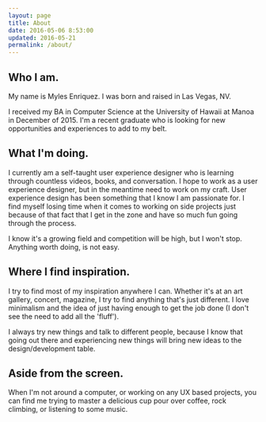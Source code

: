 ```yaml
---
layout: page
title: About
date: 2016-05-06 8:53:00
updated: 2016-05-21
permalink: /about/
---
```


## Who I am.
My name is Myles Enriquez. I was born and raised in Las Vegas, NV.

I received my BA in Computer Science at the University of Hawaii at Manoa in December of 2015. I'm a recent graduate who is looking for new opportunities and experiences to add to my belt.

## What I'm doing.

I currently am a self-taught user experience designer who is learning through countless videos, books, and conversation. I hope to work as a user experience designer, but in the meantime need to work on my craft. User experience design has been something that I know I am passionate for. I find myself losing time when it comes to working on side projects just because of that fact that I get in the zone and have so much fun going through the process.

I know it's a growing field and competition will be high, but I won't stop. Anything worth doing, is not easy.

## Where I find inspiration.

I try to find most of my inspiration anywhere I can. Whether it's at an art gallery, concert, magazine, I try to find anything that's just different. I love minimalism and the idea of just having enough to get the job done (I don't see the need to add all the 'fluff').

I always try new things and talk to different people, because I know that going out there and experiencing new things will bring new ideas to the design/development table.

## Aside from the screen.

When I'm not around a computer, or working on any UX based projects, you can find me trying to master a delicious cup pour over coffee, rock climbing, or listening to some music.
